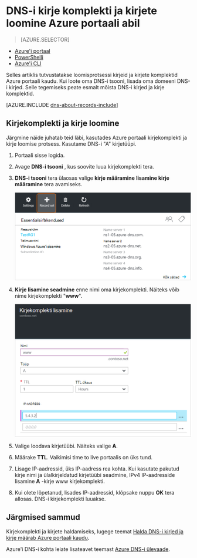 <properties
   pageTitle="Kirjekomplekti ja Azure portaalis DNS-i tsooni kirjeid luua | Microsoft Azure'i"
   description="Azure'i DNS-i hosti kirjete loomine ja salvestamine komplekti ja Azure portaalis kirjete loomine"
   services="dns"
   documentationCenter="na"
   authors="sdwheeler"
   manager="carmonm"
   editor=""
   tags="azure-resource-manager"/>

<tags
   ms.service="dns"
   ms.devlang="na"
   ms.topic="article"
   ms.tgt_pltfrm="na"
   ms.workload="infrastructure-services"
   ms.date="08/16/2016"
   ms.author="sewhee"/>



# <a name="create-dns-record-sets-and-records-by-using-the-azure-portal"></a>DNS-i kirje komplekti ja kirjete loomine Azure portaali abil


> [AZURE.SELECTOR]
- [Azure'i portaal](dns-getstarted-create-recordset-portal.md)
- [PowerShelli](dns-getstarted-create-recordset.md)
- [Azure'i CLI](dns-getstarted-create-recordset-cli.md)


Selles artiklis tutvustatakse loomisprotsessi kirjeid ja kirjete komplektid Azure portaali kaudu. Kui loote oma DNS-i tsooni, lisada oma domeeni DNS-i kirjed. Selle tegemiseks peate esmalt mõista DNS-i kirjed ja kirje komplektid.

[AZURE.INCLUDE [dns-about-records-include](../../includes/dns-about-records-include.md)]


## <a name="create-a-record-set-and-record"></a>Kirjekomplekti ja kirje loomine

Järgmine näide juhatab teid läbi, kasutades Azure portaali kirjekomplekti ja kirje loomise protsess. Kasutame DNS-i "A" kirjetüüpi.

1. Portaali sisse logida.

2. Avage **DNS-i tsooni** , kus soovite luua kirjekomplekti tera.

3. **DNS-i tsooni** tera ülaosas valige **kirje määramine** **lisamine kirje määramine** tera avamiseks.

    ![Uue kirje määramine](./media/dns-getstarted-create-recordset-portal/newrecordset500.png)

4. **Kirje lisamine seadmine** enne nimi oma kirjekomplekti. Näiteks võib nime kirjekomplekti "**www**".

    ![Kirjekomplekti lisamine](./media/dns-getstarted-create-recordset-portal/addrecordset500.png)

5. Valige loodava kirjetüübi. Näiteks valige **A**.

6. Määrake **TTL**. Vaikimisi time to live portaalis on üks tund.

7. Lisage IP-aadressid, üks IP-aadress rea kohta. Kui kasutate pakutud kirje nimi ja ülalkirjeldatud kirjetüübi seadmine, IPv4 IP-aadresside lisamine **A** -kirje www kirjekomplekti.

8. Kui olete lõpetanud, lisades IP-aadressid, klõpsake nuppu **OK** tera allosas. DNS-i kirjekomplekti luuakse.


## <a name="next-steps"></a>Järgmised sammud

Kirjekomplekti ja kirjete haldamiseks, lugege teemat [Halda DNS-i kirjed ja kirje määrab Azure portaali kaudu](dns-operations-recordsets-portal.md).

Azure'i DNS-i kohta leiate lisateavet teemast [Azure DNS-i ülevaade](dns-overview.md).
